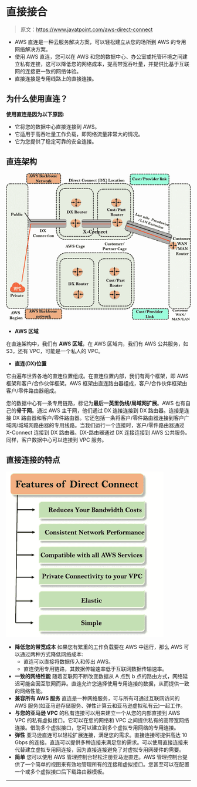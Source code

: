 # 直接接合

> 原文：<https://www.javatpoint.com/aws-direct-connect>

*   AWS 直连是一种云服务解决方案，可以轻松建立从您的场所到 AWS 的专用网络解决方案。
*   使用 AWS 直连，您可以在 AWS 和您的数据中心、办公室或托管环境之间建立私有连接，这可以降低您的网络成本，提高带宽吞吐量，并提供比基于互联网的连接更一致的网络体验。
*   直接连接是专用线路上的直接连接。

## 为什么使用直连？

**使用直连是因为以下原因:**

*   它将您的数据中心直接连接到 AWS。
*   它适用于高吞吐量工作负载，即网络流量非常大的情况。
*   它为您提供了稳定可靠的安全连接。

## 直连架构

![Direct Connect](img/fdddfe3ec75bd514c698dade23e7d9f1.png)

*   **AWS 区域**

在直连架构中，我们有 **AWS 区域**，在 AWS 区域内，我们有 AWS 公共服务，如 S3，还有 VPC，可能是一个私人的 VPC。

*   **直连(DX)位置**

它由遍布世界各地的直连位置组成。在直连位置内部，我们有两个框架，即 AWS 框架和客户/合作伙伴框架。AWS 框架由直连路由器组成，客户/合作伙伴框架由客户/零件路由器组成。

您的数据中心有一条专用链路，标记为**最后一英里伪线/局域网扩展**。AWS 也有自己的**骨干网**。通过 AWS 主干网，他们通过 DX 连接连接到 DX 路由器。连接是连接 DX 路由器和客户/零件路由器。它还包括一条将客户/零件路由器连接到客户广域网/城域网路由器的专用线路。当我们运行一个连接时，客户/零件路由器通过 X-Connect 连接到 DX 路由器。DX-路由器通过 DX 连接连接到 AWS 公共服务。同样，客户数据中心可以连接到 VPC 服务。

## 直接连接的特点

![Direct Connect](img/ca43267ec9b0131b4e28ec9a5950b20d.png)

*   **降低您的带宽成本**
    如果您有繁重的工作负载要在 AWS 中运行，那么 AWS 可以通过两种方式降低网络成本:
    *   直连可以直接将数据传入和传出 AWS。
    *   直连使用专用链路，其数据传输速率低于互联网数据传输速率。
*   **一致的网络性能**
    随着互联网不断改变数据从 A 点到 b 点的路由方式，网络延迟可能会因互联网而异。直连允许您选择使用专用连接的数据，从而提供一致的网络性能。
*   **兼容所有 AWS 服务**
    直连是一种网络服务，可与所有可通过互联网访问的 AWS 服务(如亚马逊存储服务、弹性计算云和亚马逊虚拟私有云)一起工作。
*   **与您的亚马逊 VPC**
    的私有连接可以用来建立一个从您的内部直接到 AWS VPC 的私有虚拟接口。它可以在您的网络和 VPC 之间提供私有的高带宽网络连接。借助多个虚拟接口，您可以建立到多个虚拟专用网络的专用连接。
*   **弹性**
    亚马逊直连可以轻松扩展连接，满足您的需求。直接连接可提供高达 10 Gbps 的连接。直连可以提供多种连接来满足您的需求。可以使用直接连接来代替建立虚拟专用网连接，因为直接连接避免了对虚拟专用网硬件的需要。
*   **简单**
    您可以使用 AWS 管理控制台轻松注册亚马逊直连。AWS 管理控制台提供了一个简单的视图来有效地管理所有的连接和虚拟接口。您甚至可以在配置一个或多个虚拟接口后下载路由器模板。

* * *